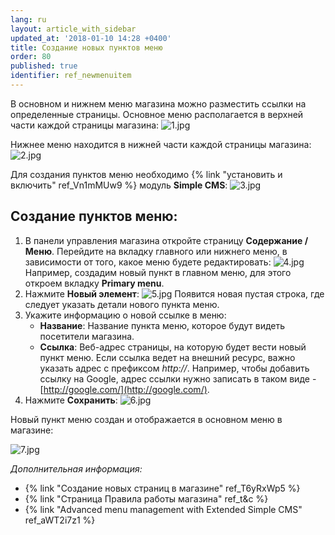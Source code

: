 ```yaml
---
lang: ru
layout: article_with_sidebar
updated_at: '2018-01-10 14:28 +0400'
title: Создание новых пунктов меню
order: 80
published: true
identifier: ref_newmenuitem
---
```

В основном и нижнем меню магазина можно разместить ссылки на определенные страницы. Основное меню располагается в верхней части каждой страницы магазина:
![1.jpg]({{site.baseurl}}/attachments/ref_newmenuitem/1.jpg)

Нижнее меню находится в нижней части каждой страницы магазина:
![2.jpg]({{site.baseurl}}/attachments/ref_newmenuitem/2.jpg)

Для создания пунктов меню необходимо {% link "установить и включить" ref_Vn1mMUw9 %} модуль **Simple CMS**:
![3.jpg]({{site.baseurl}}/attachments/ref_newmenuitem/3.jpg)

## Создание пунктов меню:

1.  В панели управления магазина откройте страницу **Содержание / Меню**. Перейдите на вкладку главного или нижнего меню, в зависимости от того, какое меню будете редактировать:
    ![4.jpg]({{site.baseurl}}/attachments/ref_newmenuitem/4.jpg)
    Например, создадим новый пункт в главном меню, для этого откроем вкладку **Primary menu**.
2.  Нажмите **Новый элемент**:
    ![5.jpg]({{site.baseurl}}/attachments/ref_newmenuitem/5.jpg)
    Появится новая пустая строка, где следует указать детали нового пункта меню.
3.  Укажите информацию о новой ссылке в меню:
    *   **Название**: Название пункта меню, которое будут видеть посетители магазина.
    *   **Ссылка**:  Веб-адрес страницы, на которую будет вести новый пункт меню. Если ссылка ведет на внешний ресурс, важно указать адрес с префиксом  _http://_. Например, чтобы добавить ссылку на Google, адрес ссылки нужно записать в таком виде - [http://google.com/](http://google.com/). 
4.  Нажмите **Сохранить**:
    ![6.jpg]({{site.baseurl}}/attachments/ref_newmenuitem/6.jpg)

Новый пункт меню создан и отображается в основном меню в магазине:

![7.jpg]({{site.baseurl}}/attachments/ref_newmenuitem/7.jpg)

_Дополнительная информация:_

*   {% link "Создание новых страниц в магазине" ref_T6yRxWp5 %}
*   {% link "Страница Правила работы магазина" ref_t&c %}
*   {% link "Advanced menu management with Extended Simple CMS" ref_aWT2i7z1 %}
